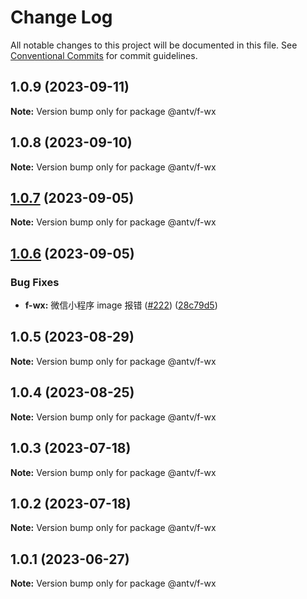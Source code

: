 # Change Log

All notable changes to this project will be documented in this file.
See [Conventional Commits](https://conventionalcommits.org) for commit guidelines.

## 1.0.9 (2023-09-11)

**Note:** Version bump only for package @antv/f-wx





## 1.0.8 (2023-09-10)

**Note:** Version bump only for package @antv/f-wx





## [1.0.7](https://github.com/antvis/f2/compare/v1.0.6...v1.0.7) (2023-09-05)

**Note:** Version bump only for package @antv/f-wx





## [1.0.6](https://github.com/antvis/f2/compare/v1.0.5...v1.0.6) (2023-09-05)


### Bug Fixes

* **f-wx:** 微信小程序 image 报错 ([#222](https://github.com/antvis/f2/issues/222)) ([28c79d5](https://github.com/antvis/f2/commit/28c79d50f929f82c185f2b220971c37b72155a5d))





## 1.0.5 (2023-08-29)

**Note:** Version bump only for package @antv/f-wx





## 1.0.4 (2023-08-25)

**Note:** Version bump only for package @antv/f-wx





## 1.0.3 (2023-07-18)

**Note:** Version bump only for package @antv/f-wx





## 1.0.2 (2023-07-18)

**Note:** Version bump only for package @antv/f-wx





## 1.0.1 (2023-06-27)

**Note:** Version bump only for package @antv/f-wx
